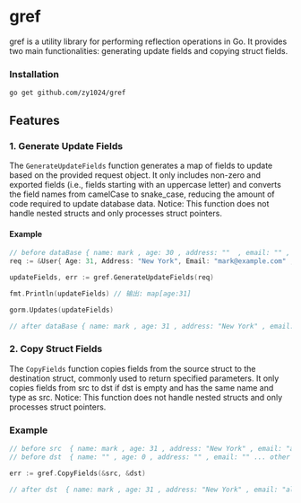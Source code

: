 # gref

gref is a utility library for performing reflection operations in Go. It provides two main functionalities: generating update fields and copying struct fields.

### Installation
```
go get github.com/zy1024/gref
```

## Features

### 1. Generate Update Fields
The `GenerateUpdateFields` function generates a map of fields to update based on the provided request object. It only includes non-zero and exported fields (i.e., fields starting with an uppercase letter) and converts the field names from camelCase to snake_case, reducing the amount of code required to update database data.
Notice: This function does not handle nested structs and only processes struct pointers.

#### Example
```go
// before dataBase { name: mark , age: 30 , address: ""  , email: "" , password: "1234567890" }
req := &User{ Age: 31, Address: "New York", Email: "mark@example.com" , password: "" }

updateFields, err := gref.GenerateUpdateFields(req)

fmt.Println(updateFields) // 输出: map[age:31]

gorm.Updates(updateFields)

// after dataBase { name: mark , age: 31 , address: "New York" , email: "alice@example.com" , password: "1234567890" }
```

### 2. Copy Struct Fields
The `CopyFields` function copies fields from the source struct to the destination struct, commonly used to return specified parameters. It only copies fields from src to dst if dst is empty and has the same name and type as src.
Notice: This function does not handle nested structs and only processes struct pointers.

### Example
```go
// before src  { name: mark , age: 31 , address: "New York" , email: "alice@example.com" , password: "1234567890"...other fields }
// before dst  { name: "" , age: 0 , address: "" , email: "" ... other fields }

err := gref.CopyFields(&src, &dst)

// after dst  { name: mark , age: 31 , address: "New York" , email: "alice@example.com" ... other fields }
```